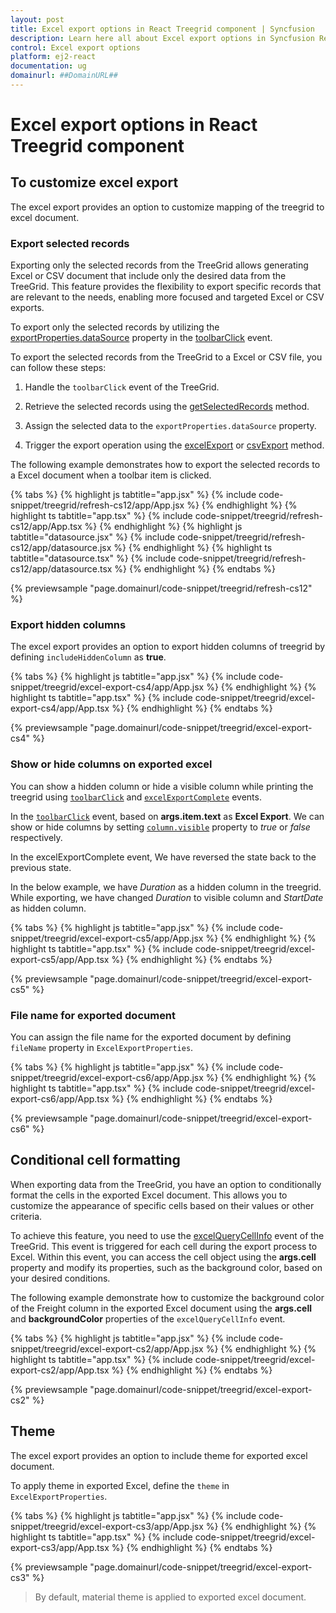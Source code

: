 ```yaml
---
layout: post
title: Excel export options in React Treegrid component | Syncfusion
description: Learn here all about Excel export options in Syncfusion React Treegrid component of Syncfusion Essential JS 2 and more.
control: Excel export options 
platform: ej2-react
documentation: ug
domainurl: ##DomainURL##
---
```


# Excel export options in React Treegrid component

## To customize excel export

The excel export provides an option to customize mapping of the treegrid to excel document.

### Export selected records

Exporting only the selected records from the TreeGrid allows generating Excel or CSV document that include only the desired data from the TreeGrid. This feature provides the flexibility to export specific records that are relevant to the needs, enabling more focused and targeted Excel or CSV exports.

To export only the selected records by utilizing the [exportProperties.dataSource](https://ej2.syncfusion.com/react/documentation/api/grid/excelExportProperties/) property in the [toolbarClick](https://ej2.syncfusion.com/react/documentation/api/grid/#toolbarclick) event.

To export the selected records from the TreeGrid to a Excel or CSV file, you can follow these steps:

1. Handle the `toolbarClick` event of the TreeGrid.

2. Retrieve the selected records using the [getSelectedRecords](https://ej2.syncfusion.com/react/documentation/api/treegrid/#getselectedrecords) method.

3. Assign the selected data to the `exportProperties.dataSource` property.

4. Trigger the export operation using the [excelExport](https://ej2.syncfusion.com/react/documentation/api/treegrid/#excelExport) or [csvExport](https://ej2.syncfusion.com/react/documentation/api/treegrid/#csvexport) method.

The following example demonstrates how to export the selected records to a Excel document when a toolbar item is clicked.

{% tabs %}
{% highlight js tabtitle="app.jsx" %}
{% include code-snippet/treegrid/refresh-cs12/app/App.jsx %}
{% endhighlight %}
{% highlight ts tabtitle="app.tsx" %}
{% include code-snippet/treegrid/refresh-cs12/app/App.tsx %}
{% endhighlight %}
{% highlight js tabtitle="datasource.jsx" %}
{% include code-snippet/treegrid/refresh-cs12/app/datasource.jsx %}
{% endhighlight %}
{% highlight ts tabtitle="datasource.tsx" %}
{% include code-snippet/treegrid/refresh-cs12/app/datasource.tsx %}
{% endhighlight %}
{% endtabs %}

 {% previewsample "page.domainurl/code-snippet/treegrid/refresh-cs12" %}

### Export hidden columns

The excel export provides an option to export hidden columns of treegrid by defining `includeHiddenColumn` as **true**.

{% tabs %}
{% highlight js tabtitle="app.jsx" %}
{% include code-snippet/treegrid/excel-export-cs4/app/App.jsx %}
{% endhighlight %}
{% highlight ts tabtitle="app.tsx" %}
{% include code-snippet/treegrid/excel-export-cs4/app/App.tsx %}
{% endhighlight %}
{% endtabs %}

 {% previewsample "page.domainurl/code-snippet/treegrid/excel-export-cs4" %}

### Show or hide columns on exported excel

You can show a hidden column or hide a visible column while printing the treegrid using [`toolbarClick`](https://ej2.syncfusion.com/react/documentation/api/treegrid#toolbarclick) and [`excelExportComplete`](https://ej2.syncfusion.com/react/documentation/api/grid/excelExportProperties) events.

In the [`toolbarClick`](https://ej2.syncfusion.com/react/documentation/api/treegrid#toolbarclick) event, based on **args.item.text** as **Excel Export**. We can show or hide columns by setting [`column.visible`](https://ej2.syncfusion.com/react/documentation/api/treegrid/column/#visible) property to *true* or *false* respectively.

In the excelExportComplete event, We have reversed the state back to the previous state.

In the below example, we have *Duration* as a hidden column in the treegrid. While exporting, we have changed *Duration* to visible column and *StartDate* as hidden column.

{% tabs %}
{% highlight js tabtitle="app.jsx" %}
{% include code-snippet/treegrid/excel-export-cs5/app/App.jsx %}
{% endhighlight %}
{% highlight ts tabtitle="app.tsx" %}
{% include code-snippet/treegrid/excel-export-cs5/app/App.tsx %}
{% endhighlight %}
{% endtabs %}

 {% previewsample "page.domainurl/code-snippet/treegrid/excel-export-cs5" %}

### File name for exported document

You can assign the file name for the exported document by defining `fileName` property in `ExcelExportProperties`.

{% tabs %}
{% highlight js tabtitle="app.jsx" %}
{% include code-snippet/treegrid/excel-export-cs6/app/App.jsx %}
{% endhighlight %}
{% highlight ts tabtitle="app.tsx" %}
{% include code-snippet/treegrid/excel-export-cs6/app/App.tsx %}
{% endhighlight %}
{% endtabs %}

 {% previewsample "page.domainurl/code-snippet/treegrid/excel-export-cs6" %}

## Conditional cell formatting

When exporting data from the TreeGrid, you have an option to conditionally format the cells in the exported Excel document. This allows you to customize the appearance of specific cells based on their values or other criteria.

To achieve this feature, you need to use the [excelQueryCellInfo](https://ej2.syncfusion.com/react/documentation/api/treegrid/#excelQueryCellInfo) event of the TreeGrid. This event is triggered for each cell during the export process to Excel. Within this event, you can access the cell object using the **args.cell** property and modify its properties, such as the background color, based on your desired conditions.

The following example demonstrate how to customize the background color of the Freight column in the exported Excel document using the **args.cell**  and **backgroundColor** properties of the `excelQueryCellInfo` event.

{% tabs %}
{% highlight js tabtitle="app.jsx" %}
{% include code-snippet/treegrid/excel-export-cs2/app/App.jsx %}
{% endhighlight %}
{% highlight ts tabtitle="app.tsx" %}
{% include code-snippet/treegrid/excel-export-cs2/app/App.tsx %}
{% endhighlight %}
{% endtabs %}

 {% previewsample "page.domainurl/code-snippet/treegrid/excel-export-cs2" %}

## Theme

The excel export provides an option to include theme for exported excel document.

To apply theme in exported Excel, define the `theme` in `ExcelExportProperties`.

{% tabs %}
{% highlight js tabtitle="app.jsx" %}
{% include code-snippet/treegrid/excel-export-cs3/app/App.jsx %}
{% endhighlight %}
{% highlight ts tabtitle="app.tsx" %}
{% include code-snippet/treegrid/excel-export-cs3/app/App.tsx %}
{% endhighlight %}
{% endtabs %}

 {% previewsample "page.domainurl/code-snippet/treegrid/excel-export-cs3" %}

>By default, material theme is applied to exported excel document.